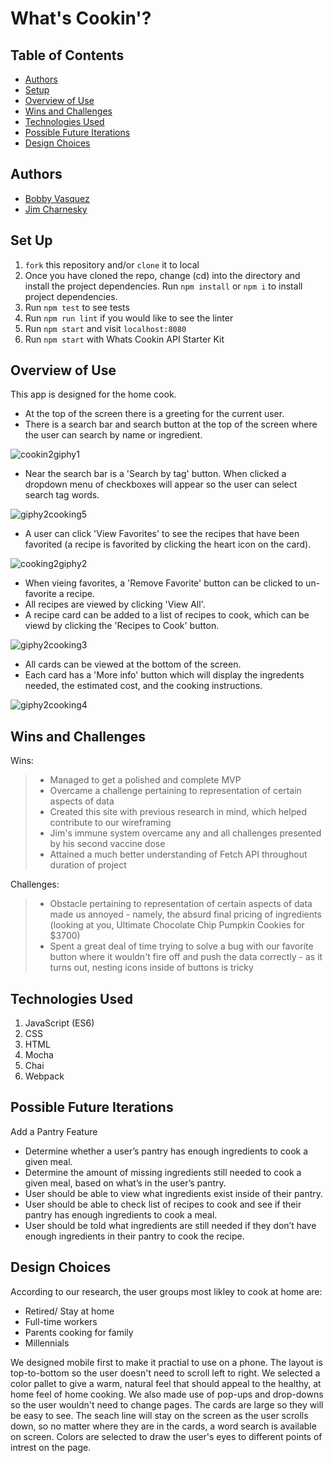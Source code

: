# What's Cookin'?  

## Table of Contents
* [Authors](#Authors)
* [Setup](#Set-up)
* [Overview of Use](#Overview-of-use)
* [Wins and Challenges](#Wins-and-Challenges)
* [Technologies Used](#Technologies-Used)
* [Possible Future Iterations](#Possible-Future-Iterations)
* [Design Choices](#Design-Choices)
## Authors

- [Bobby Vasquez](https://github.com/hoomberto)
- [Jim Charnesky](https://github.com/BigBike96)

## Set Up

1. `fork` this repository and/or `clone` it to local
2. Once you have cloned the repo, change (cd) into the directory and install the project dependencies. Run `npm install` or `npm i` to install project dependencies.
3. Run `npm test` to see tests
4. Run `npm run lint` if you would like to see the linter
5. Run `npm start` and visit `localhost:8080`
6. Run `npm start` with Whats Cookin API Starter Kit

## Overview of Use 

This app is designed for the home cook.

- At the top of the screen there is a greeting for the current user. 
- There is a search bar and search button at the top of the screen where the user can search by name or ingredient.
 
![cookin2giphy1](https://user-images.githubusercontent.com/60282216/119583269-75397f80-bd83-11eb-90e8-357e7dcd9279.gif)


- Near the search bar is a 'Search by tag' button. When clicked a dropdown menu of checkboxes will appear so the user can select search tag words.
 
![giphy2cooking5](https://user-images.githubusercontent.com/60282216/119583261-71a5f880-bd83-11eb-91de-b19ab5f034a0.gif)


- A user can click 'View Favorites' to see the recipes that have been favorited (a recipe is favorited by clicking the heart icon on the card). 

![cooking2giphy2](https://user-images.githubusercontent.com/60282216/119583267-74a0e900-bd83-11eb-9e83-45e0f8bb0a94.gif)


- When vieing favorites, a 'Remove Favorite' button can be clicked to un-favorite a recipe. 
- All recipes are viewed by clicking 'View All'. 
- A recipe card can be added to a list of recipes to cook, which can be viewd by clicking the 'Recipes to Cook' button.

![giphy2cooking3](https://user-images.githubusercontent.com/60282216/119583266-74085280-bd83-11eb-9ee8-66672d080ff3.gif)


- All cards can be viewed at the bottom of the screen. 
- Each card has a 'More info' button which will display the ingredents needed, the estimated cost, and the cooking instructions.

![giphy2cooking4](https://user-images.githubusercontent.com/60282216/119583265-736fbc00-bd83-11eb-846e-512cc5ae2b43.gif)

## Wins and Challenges

Wins: 
> - Managed to get a polished and complete MVP<br>
> - Overcame a challenge pertaining to representation of certain aspects of data<br>
> - Created this site with previous research in mind, which helped contribute to our wireframing<br>
> - Jim's immune system overcame any and all challenges presented by his second vaccine dose<br>
> - Attained a much better understanding of Fetch API throughout duration of project<br>

Challenges:
> - Obstacle pertaining to representation of certain aspects of data made us annoyed - namely, the absurd final pricing of ingredients (looking at you, Ultimate Chocolate Chip Pumpkin Cookies for $3700)<br>
> - Spent a great deal of time trying to solve a bug with our favorite button where it wouldn't fire off and push the data correctly - as it turns out, nesting icons inside of buttons is tricky<br>


## Technologies Used
1. JavaScript (ES6)
2. CSS
3. HTML
4. Mocha
5. Chai
6. Webpack

## Possible Future Iterations

Add a Pantry Feature
- Determine whether a user’s pantry has enough ingredients to cook a given meal.
- Determine the amount of missing ingredients still needed to cook a given meal, based on what’s in the user’s pantry.
- User should be able to view what ingredients exist inside of their pantry.
- User should be able to check list of recipes to cook and see if their pantry has enough ingredients to cook a meal.
- User should be told what ingredients are still needed if they don’t have enough ingredients in their pantry to cook the recipe.

## Design Choices

According to our research, the user groups most likley to cook at home are:
- Retired/ Stay at home
- Full-time workers
- Parents cooking for family
- Millennials

We designed mobile first to make it practial to use on a phone. The layout is top-to-bottom so the user doesn't need to scroll left to right. We selected a color pallet to give a warm, natural feel that should appeal to the healthy, at home feel of home cooking. We also made use of pop-ups and drop-downs so the user wouldn't need to change pages. The cards are large so they will be easy to see. The seach line will stay on the screen as the user scrolls down, so no matter where they are in the cards, a word search is available on screen. Colors are selected to draw the user's eyes to different points of intrest on the page.
